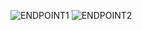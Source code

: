 ![ENDPOINT1](https://github.com/FrancescoEmmanuel/TodoList_API/assets/114067626/20eab356-7c8f-4547-82a6-de6b47f326e0)
![ENDPOINT2](https://github.com/FrancescoEmmanuel/TodoList_API/assets/114067626/4c31a109-fb1e-4bb8-81ec-24e035257f0f)
